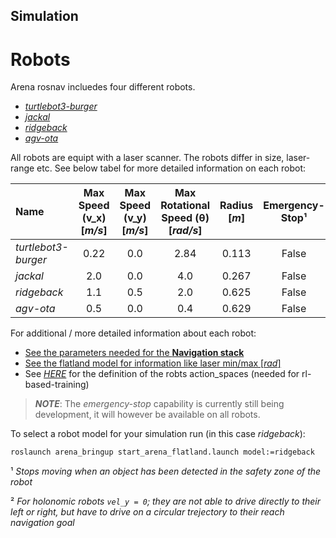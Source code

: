 ## Simulation

# Robots
Arena rosnav incluedes four different robots. 
+ [*turtlebot3-burger*](https://emanual.robotis.com/docs/en/platform/turtlebot3/simulation/#gazebo-simulation)
+ [*jackal*](https://www.clearpathrobotics.com/assets/guides/melodic/jackal/simulation.html)
+ [*ridgeback*](https://www.clearpathrobotics.com/assets/guides/melodic/ridgeback/simulation.html)
+ [*agv-ota*](https://github.com/inomuh/agv)


All robots are equipt with a laser scanner. The robots differ in size, laser-range etc. See below tabel for more detailed information on each robot:


| Name  | Max Speed (v_x) [_m/s_]  | Max Speed (v_y) [_m/s_]  | Max Rotational Speed (θ) [_rad/s_]  | Radius [_m_] | Emergency-Stop¹ | Laser-range [_m_] | Holonomic² |
| :--- | :---:|  :---: |:---: |:---: |:---:|   :---:| :---:| 
| *turtlebot3-burger* | 0.22 | 0.0  | 2.84  | 0.113 | False | 3.5  | False |
| *jackal*            | 2.0  | 0.0  | 4.0  | 0.267 | False | 30.0 | False |
| *ridgeback*         | 1.1  | 0.5  | 2.0  | 0.625 | False | 10.0 | True  |
| *agv-ota*           | 0.5  | 0.0  | 0.4  | 0.629 | False | 5.0  | False |

For additional / more detailed information about each robot:

+ [See the parameters needed for the **Navigation stack**](https://github.com/eliastreis/arena-rosnav/tree/local_planner_subgoalmode/arena_navigation/arena_local_planner/model_based/conventional/config)
+ [See the flatland model for information like laser min/max [_rad_]](https://github.com/eliastreis/arena-rosnav/tree/local_planner_subgoalmode/simulator_setup/robot)
+ See [_HERE_](https://github.com/eliastreis/arena-rosnav/tree/local_planner_subgoalmode/arena_navigation/arena_local_planner/learning_based/arena_local_planner_drl/configs) for the definition of the robts action_spaces (needed for rl-based-training)

> ___NOTE___: The _emergency-stop_ capability is currently still being development, it will however be available on all robots.

To select a robot model for your simulation run (in this case _ridgeback_):
```bash
roslaunch arena_bringup start_arena_flatland.launch model:=ridgeback
```
¹ *Stops moving when an object has been detected in the safety zone of the robot*

² *For _holonomic_ robots `vel_y = 0`; they are not able to drive directly to their left or right, but have to drive on a circular trejectory to their reach navigation goal*  
